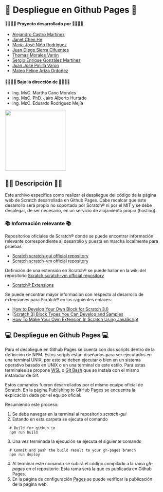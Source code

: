 # 👋 Despliegue en Github Pages 👋

#### 👨‍💻👩‍💻 Proyecto desarrollado por 👨‍💻👩‍💻
* [Alejandro Castro Martínez](https://github.com/kstro96)
* [Janet Chen He](https://github.com/XingYi98)
* [María José Niño Rodríguez](https://github.com/mjninor99)
* [Juan Diego Sierra Cifuentes](https://github.com/juandisierra10)
* [Thomas Morales Varón](https://github.com/Thom037)
* [Sergio Enrique González Martínez](https://github.com/SE-GONZALEZ)
* [Juan José Pinilla Varon](https://github.com/JuanPinilla13)
* [Mateo Felipe Ariza Ordoñez](https://github.com/mateoariza)

#### 👨‍🏫👩‍🏫 Bajo la dirección de 👨‍🏫👩‍🏫 
* Ing. MsC. Martha Cano Morales
* Ing. MsC. PhD. Jairo Alberto Hurtado
* Ing. MsC. Eduardo Rodríguez Mejía

<img src="https://github.com/Hardware-For-Education/.github-private/blob/main/profile/images/scratch4education-small.png" width="200" />

## 🙋‍♀️ Descripción 🙋‍♀️

Este archivo especifica como realizar el despliegue del código de la página web de Scratch desarrollada en Github Pages. Cabe recalcar que este desarrollo será propio no soportado por Scratch® ni por el MIT y se debe desplegar, de ser necesario, en un servicio de alojamiento propio (hosting).

### 📚 Información relevante 📚

Repositorios oficiales de Scratch® donde se puede encontrar información relevante correspondiente al desarrollo y puesta en marcha localmente para pruebas
* [Scratch scratch-gui official repository](https://github.com/LLK/scratch-gui)
* [Scratch scratch-vm official repository](https://github.com/LLK/scratch-vm)

Definición de una extensión en Scratch® se puede hallar en la wiki del repositorio [Scratch scratch-vm official repository](https://github.com/LLK/scratch-vm)

* [Scratch® Extensions](https://github.com/LLK/scratch-vm/blob/develop/docs/extensions.md)

Se puede encontrar mayor información con respecto al desarrollo de extensiones para Scratch® en los siguientes enlaces: 

* [How to Develop Your Own Block for Scratch 3.0](https://medium.com/@hiroyuki.osaki/how-to-develop-your-own-block-for-scratch-3-0-1b5892026421)
* [[Scratch 3] Block Types You Can Develop and Samples](https://medium.com/@hiroyuki.osaki/scratch-3-block-types-you-can-develop-and-samples-191b0d769b91)
* [How To Make Your Own Extension In Scratch Using JavaScript](https://brightchamps.com/blog/make-scratch-extension-using-javascript/)

## 💻 Despliegue en Github Pages 💻

Para el despliegue en Github Pages se cuenta con dos scripts dentro de la definición de NPM. Estos scripts están diseñados para ser ejecutados en una terminal UNIX, por esto se deben ejecutar o bien en un sistema operativo basado en UNIX o en una terminal de este estilo. Para estas terminales se propone [WSL](https://docs.microsoft.com/en-us/windows/wsl/install) o [Git Bash](https://git-scm.com/downloads) que se instala con el mismo instalador de _Git_.

Estos comandos fueron desarrollados por el mismo equipo oficial de Scratch. En la página [Publishing to GitHub Pages](https://github.com/LLK/scratch-gui/wiki/Publishing-to-GitHub-Pages) se encuentra la explicación dada por el equipo oficial. 

Resumiendo este proceso:
1. Se debe navegar en la terminal al repositorio _scratch-gui_ 
2. Estando en esta carpeta se ejecuta el comando 

```console
  # Build for github.io
  npm run build
```

3. Una vez terminada la ejecución se ejecuta el siguiente comando 

```console
  # Commit and push the build result to your gh-pages branch
  npm run deploy
```

4. Al terminar este comando se subirá el código compilado a la rama _gh-pages_ en el repositorio. Esta rama será la que es publicada en Github Pages. 
5. En la página de configuración [Pages](https://github.com/Hardware-For-Education/Scratch_For_Education/settings/pages) se puede verificar la publicación de la página web. 
